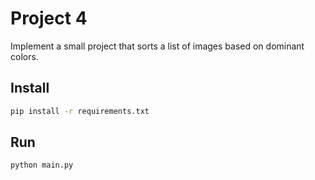 # Project 4

Implement a small project that sorts a list of images based on dominant colors.

## Install
```sh
pip install -r requirements.txt
```

## Run
```sh
python main.py
```
